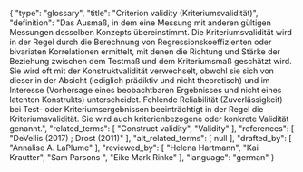 {
    "type": "glossary",
    "title": "Criterion validity (Kriteriumsvalidität)",
    "definition": "Das Ausmaß, in dem eine Messung mit anderen gültigen Messungen desselben Konzepts übereinstimmt. Die Kriteriumsvalidität wird in der Regel durch die Berechnung von Regressionskoeffizienten oder bivariaten Korrelationen ermittelt, mit denen die Richtung und Stärke der Beziehung zwischen dem Testmaß und dem Kriteriumsmaß geschätzt wird. Sie wird oft mit der Konstruktvalidität verwechselt, obwohl sie sich von dieser in der Absicht (lediglich prädiktiv und nicht theoretisch) und im Interesse (Vorhersage eines beobachtbaren Ergebnisses und nicht eines latenten Konstrukts) unterscheidet. Fehlende Reliabilität (Zuverlässigkeit) bei Test- oder Kriteriumsergebnissen beeinträchtigt in der Regel die Kriteriumsvalidität. Sie wird auch kriterienbezogene oder konkrete Validität genannt.",
    "related_terms": [
        "Construct validity",
        "Validity"
    ],
    "references": [
        "DeVellis (2017) ; Drost (2011)"
    ],
    "alt_related_terms": [
        null
    ],
    "drafted_by": [
        "Annalise A. LaPlume"
    ],
    "reviewed_by": [
        "Helena Hartmann",
        "Kai Krautter",
        "Sam Parsons ",
        "Eike Mark Rinke"
    ],
    "language": "german"
}
